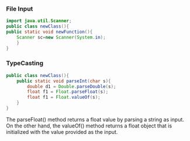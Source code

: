 ### File Input
```java
import java.util.Scanner;
public class newClass(){
public static void newFunction(){
    Scanner sc=new Scanner(System.in);
    }
}
```
### TypeCasting
```java
public class newClass(){
    public static void parseInt(char s){
        double d1 = Double.parseDouble(s);
        float f1 = Float.parseFloat(s);
        float f1 = Float.valueOf(s);
    }
}
```

The parseFloat() method returns a float value by parsing a string as input. On the other hand, the valueOf() method returns a float object that is initialized with the value provided as the input.

